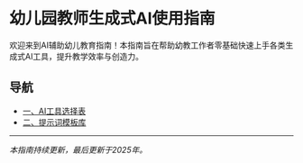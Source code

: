 # 幼儿园教师生成式AI使用指南

欢迎来到AI辅助幼儿教育指南！本指南旨在帮助幼教工作者零基础快速上手各类生成式AI工具，提升教学效率与创造力。

## 导航

- [一、AI工具选择表](./tools.md)
- [二、提示词模板库](./prompt-builder.html)

---

*本指南持续更新，最后更新于2025年。*
